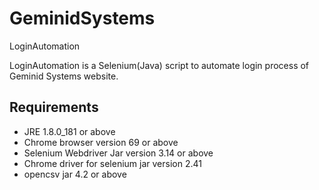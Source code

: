 # GeminidSystems
LoginAutomation

LoginAutomation is a Selenium(Java) script to automate login process of Geminid Systems website.

## Requirements
  
  - JRE 1.8.0_181 or above
  - Chrome browser version 69 or above
  - Selenium Webdriver Jar version 3.14 or above
  - Chrome driver for selenium jar version 2.41
  - opencsv jar 4.2 or above
  
